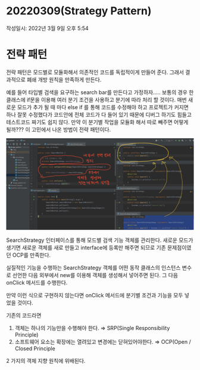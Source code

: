 # 20220309(Strategy Pattern)

작성일시: 2022년 3월 9일 오후 5:54

# 전략 패턴

전략 패턴은 모드별로 모듈화해서 의존적인 코드를 독립적이게 만들어 준다. 그래서 결과적으로 폐쇄 개방 원칙을 만족하게 만든다.

예를 들어 타입별 검색을 요구하는 search bar를 만든다고 가정하자..... 보통의 경우 한 클래스에  if문을 이용해 여러 분기 조건을 사용하고 분기에 따라 처리 할 것이다. 매번 새로운 모드가 추가 될 때 마다 else if 를 통해 코드를 수정해야 하고 프로젝트가 커지면 하나 잘못 수정했다가 코드안에 전체 코드가 다 들어 있기 때문에 디버그 하기도 힘들고 테스트코드 짜기도 쉽지 않다. 만약 이 분기별 작업을 모듈화 해서 따로 빼주면 어떻게 될까??? 이 고민에서 나온 방법이 전략 패턴이다.

 

![275C4D95-DF8F-4B42-BB63-B104CECE3022.jpeg](20220309(StrategyPattern)/275C4D95-DF8F-4B42-BB63-B104CECE3022.jpeg)

SearchStrategy 인터페이스를 통해 모드별 검색 기능 객체를 관리한다. 새로운 모드가 생기면 새로운 객체를 새로 만들고 interface에 등록만 해주면 되므로 기존 문제점이였던 OCP를 만족한다.

실질적인 기능을 수행하는 SearchStrategy 객체를 어떤 동작 클래스의 인스턴스 변수로 선언한 다음 외부에서 new를 이용해 객체를 생성해서 넣어주면 된다.  그 다음 onClick 메서드를 수행한다.

만약 이런 식으로 구현하지 않는다면 onClick 메서드에 분기별 조건과 기능을 모두 넣었을 것이다.

기존의 코드라면 

1. 객체는 하나의 기능만을 수행해야 한다. ⇒ SRP(Single Responsibility Principle)
2. 소프트웨어 요소는 확장에는 열려있고 변경에는 닫혀있어야한다. ⇒ OCP(Open / Closed Principle

2 가지의 객체 지향 원칙에 위배된다.